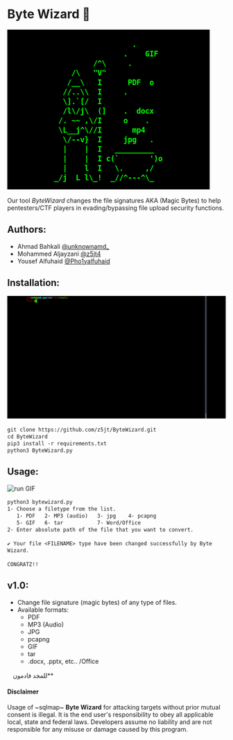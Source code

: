 # Byte Wizard 🧙
![image](https://github.com/unkn0wnamd/ByteWizard/blob/281462eb6dced07cda31d6c63fa778a979d828a6/ByteWizard.png)

Our tool _ByteWizard_ changes the file signatures AKA (Magic Bytes) to help pentesters/CTF players in evading/bypassing file upload security functions.

## Authors:
- Ahmad Bahkali [@unknownamd_](https://twitter.com/unknownamd_)
- Mohammed Aljayzani [@z5jt4](https://twitter.com/z5jt4)
- Yousef Alfuhaid [@Pho1yalfuhaid](https://twitter.com/Pho1yalfuhaid)

## Installation:

![setup GIF](https://github.com/unkn0wnamd/ByteWizard/blob/971c72543579aac05a4446ce925d6bba87f7cc0a/setup.gif)
```
git clone https://github.com/z5jt/ByteWizard.git
cd ByteWizard
pip3 install -r requirements.txt
python3 ByteWizard.py
```
## Usage:

![run GIF](https://github.com/unkn0wnamd/ByteWizard/blob/2f1853fc8678dc3989eddf70f91d0bc099006399/run.gif)
```
python3 bytewizard.py
1- Choose a filetype from the list.
   1- PDF   2- MP3 (audio)   3- jpg    4- pcapng
   5- GIF   6- tar           7- Word/Office
2- Enter absolute path of the file that you want to convert.

✔ Your file <FILENAME> type have been changed successfully by Byte Wizard.

CONGRATZ!!
```

## v1.0:
- Change file signature (magic bytes) of any type of files.
- Available formats:
   - PDF
   - MP3 (Audio)
   - JPG
   - pcapng
   - GIF
   - tar
   - .docx, .pptx, etc.. /Office

*ㅤ*للمجد قادمون**

#### Disclaimer
Usage of ~sqlmap~ **Byte Wizard** for attacking targets without prior mutual consent is illegal. It is the end user's responsibility to obey all applicable local, state and federal laws. Developers assume no liability and are not responsible for any misuse or damage caused by this program.
